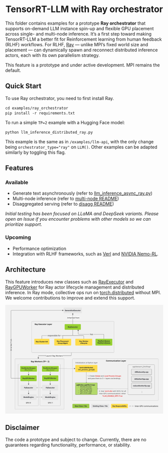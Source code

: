 <div align="center">

# TensorRT-LLM with Ray orchestrator

</div>

<div align="left">

This folder contains examples for a prototype **Ray orchestrator** that supports on-demand LLM instance spin-up and flexible GPU placement across single- and multi-node inference. It’s a first step toward making TensorRT-LLM a better fit for Reinforcement learning from human feedback (RLHF) workflows. For RLHF, [Ray](https://docs.ray.io/en/latest/index.html) — unlike MPI’s fixed world size and placement — can dynamically spawn and reconnect distributed inference actors, each with its own parallelism strategy.

This feature is a prototype and under active development. MPI remains the default.


## Quick Start
To use Ray orchestrator, you need to first install Ray.
```shell
cd examples/ray_orchestrator
pip install -r requirements.txt
```

To run a simple `TP=2` example with a Hugging Face model:

```shell
python llm_inference_distributed_ray.py
```

This example is the same as in `/examples/llm-api`, with the only change being `orchestrator_type="ray"` on `LLM()`. Other examples can be adapted similarly by toggling this flag.


## Features
### Available
- Generate text asynchronously (refer to [llm_inference_async_ray.py](llm_inference_async_ray.py))
- Multi-node inference (refer to [multi-node README](./multi_nodes/README.md))
- Disaggregated serving (refer to [disagg README](./disaggregated/README.md))

*Initial testing has been focused on LLaMA and DeepSeek variants. Please open an Issue if you encounter problems with other models so we can prioritize support.*

### Upcoming
- Performance optimization
- Integration with RLHF frameworks, such as [Verl](https://github.com/volcengine/verl) and [NVIDIA Nemo-RL](https://github.com/NVIDIA-NeMo/RL).

## Architecture
This feature introduces new classes such as [RayExecutor](/tensorrt_llm/executor/ray_executor.py) and [RayGPUWorker](/tensorrt_llm/executor/ray_gpu_worker.py) for Ray actor lifecycle management and distributed inference. In Ray mode, collective ops run on [torch.distributed](https://docs.pytorch.org/tutorials/beginner/dist_overview.html) without MPI. We welcome contributions to improve and extend this support.

![Ray orchestrator architecture](/docs/source/media/ray_orchestrator_architecture.jpg)


## Disclaimer
The code a prototype and subject to change. Currently, there are no guarantees regarding functionality, performance, or stability.

</div>
